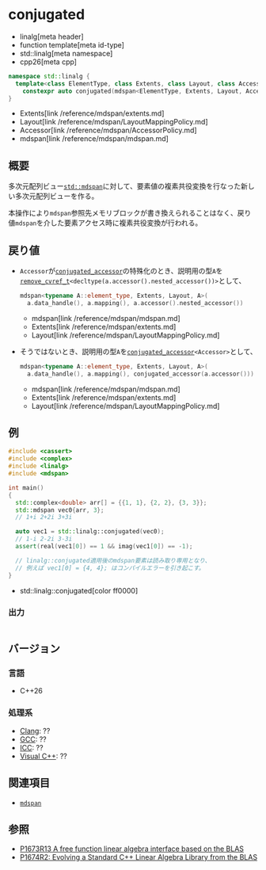 # conjugated
* linalg[meta header]
* function template[meta id-type]
* std::linalg[meta namespace]
* cpp26[meta cpp]

```cpp
namespace std::linalg {
  template<class ElementType, class Extents, class Layout, class Accessor>
    constexpr auto conjugated(mdspan<ElementType, Extents, Layout, Accessor> a);
}
```
* Extents[link /reference/mdspan/extents.md]
* Layout[link /reference/mdspan/LayoutMappingPolicy.md]
* Accessor[link /reference/mdspan/AccessorPolicy.md]
* mdspan[link /reference/mdspan/mdspan.md]

## 概要
多次元配列ビュー[`std::mdspan`](/reference/mdspan/mdspan.md)に対して、要素値の複素共役変換を行なった新しい多次元配列ビューを作る。

本操作により`mdspan`参照先メモリブロックが書き換えられることはなく、戻り値`mdspan`を介した要素アクセス時に複素共役変換が行われる。


## 戻り値
- `Accessor`が[`conjugated_accessor`](conjugated_accessor.md)の特殊化のとき、説明用の型`A`を[`remove_cvref_t`](/reference/type_traits/remove_cvref.md)`<decltype(a.accessor().nested_accessor())>`として、

    ```cpp
    mdspan<typename A::element_type, Extents, Layout, A>(
      a.data_handle(), a.mapping(), a.accessor().nested_accessor())
    ```
    * mdspan[link /reference/mdspan/mdspan.md]
    * Extents[link /reference/mdspan/extents.md]
    * Layout[link /reference/mdspan/LayoutMappingPolicy.md]

- そうではないとき、説明用の型`A`を[`conjugated_accessor`](conjugated_accessor.md)`<Accessor>`として、

    ```cpp
    mdspan<typename A::element_type, Extents, Layout, A>(
      a.data_handle(), a.mapping(), conjugated_accessor(a.accessor()))
    ```
    * mdspan[link /reference/mdspan/mdspan.md]
    * Extents[link /reference/mdspan/extents.md]
    * Layout[link /reference/mdspan/LayoutMappingPolicy.md]


## 例
```cpp example
#include <cassert>
#include <complex>
#include <linalg>
#include <mdspan>

int main()
{
  std::complex<double> arr[] = {{1, 1}, {2, 2}, {3, 3}};
  std::mdspan vec0{arr, 3};
  // 1+i 2+2i 3+3i

  auto vec1 = std::linalg::conjugated(vec0);
  // 1-i 2-2i 3-3i
  assert(real(vec1[0]) == 1 && imag(vec1[0]) == -1);

  // linalg::conjugated適用後のmdspan要素は読み取り専用となり、
  // 例えば vec1[0] = {4, 4}; はコンパイルエラーを引き起こす。
}
```
* std::linalg::conjugated[color ff0000]

### 出力
```
```


## バージョン
### 言語
- C++26

### 処理系
- [Clang](/implementation.md#clang): ??
- [GCC](/implementation.md#gcc): ??
- [ICC](/implementation.md#icc): ??
- [Visual C++](/implementation.md#visual_cpp): ??


## 関連項目
- [`mdspan`](/reference/mdspan/mdspan.md)


## 参照
- [P1673R13 A free function linear algebra interface based on the BLAS](https://www.open-std.org/jtc1/sc22/wg21/docs/papers/2023/p1673r13.html)
- [P1674R2: Evolving a Standard C++ Linear Algebra Library from the BLAS](https://www.open-std.org/jtc1/sc22/wg21/docs/papers/2022/p1674r2.html)
